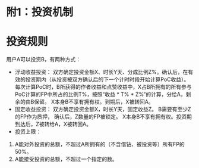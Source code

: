# 附1：投资机制

# 投资规则
用户A可以投资B，有两种方式：
- 浮动收益投资：
双方确定投资金额X、时长Y天、分成比例Z%。确认后，在有效的投资期内（从投资被双方确认后的下一个计时时段开始计算PoC收益）。
每次计算PoC时，B所获得的作者收益和点赞收益中，X占B所拥有的所有参与PoC计算的FP中所占的比例T%，按照“收益 * T% * Z%”的计算，分给A，剩余的由B保留。
X本身B不享有拥有权。到期后，X被转回A。
- 固定收益投资：
双方确定投资金额X，时长Y天，固定收益Z。
B需要有至少Z的FP作为质押， 确认后，Z数量的FP被锁定。
X本身B不享有拥有权。投资期到达后，Z被转给A，X被转回A。
- 投资上限：
1. A能对外投资的总额，不超过A所拥有的（不含借钻、被投资等）所有FP的50%。
2. A能接受投资的总额，不超过一个指定的数。
